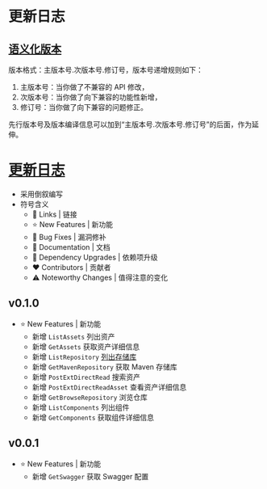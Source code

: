 # 更新日志

## [语义化版本](https://semver.org/lang/zh-CN/)

版本格式：主版本号.次版本号.修订号，版本号递增规则如下：

1. 主版本号：当你做了不兼容的 API 修改，
2. 次版本号：当你做了向下兼容的功能性新增，
3. 修订号：当你做了向下兼容的问题修正。

先行版本号及版本编译信息可以加到“主版本号.次版本号.修订号”的后面，作为延伸。

# [更新日志](#更新日志)

- 采用倒叙编写
- 符号含义
    - 📗 Links | 链接
    - ⭐ New Features | 新功能
    - 🐞 Bug Fixes | 漏洞修补
    - 📔 Documentation | 文档
    - 🔨 Dependency Upgrades | 依赖项升级
    - ❤ Contributors | 贡献者
    - ⚠️ Noteworthy Changes | 值得注意的变化

## v0.1.0

- ⭐ New Features | 新功能
    - 新增 `ListAssets` 列出资产
    - 新增 `GetAssets` 获取资产详细信息
    - 新增 `ListRepository`
      [列出存储库](https://help.sonatype.com/repomanager3/integrations/rest-and-integration-api/repositories-api)
    - 新增 `GetMavenRepository` 获取 Maven 存储库
    - 新增 `PostExtDirectRead` 搜索资产
    - 新增 `PostExtDirectReadAsset` 查看资产详细信息
    - 新增 `GetBrowseRepository` 浏览仓库
    - 新增 `ListComponents` 列出组件
    - 新增 `GetComponents` 获取组件详细信息

## v0.0.1

- ⭐ New Features | 新功能
    - 新增 `GetSwagger` 获取 Swagger 配置
